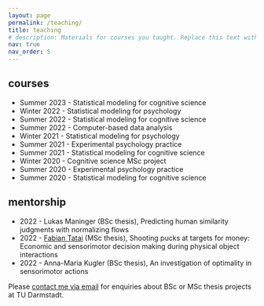 ```yaml
---
layout: page
permalink: /teaching/
title: teaching
# description: Materials for courses you taught. Replace this text with your description.
nav: true
nav_order: 5
---
```


## courses
- Summer 2023 - Statistical modeling for cognitive science
- Winter 2022 - Statistical modeling for psychology
- Summer 2022 - Statistical modeling for cognitive science
- Summer 2022 - Computer-based data analysis
- Winter 2021 - Statistical modeling for psychology
- Summer 2021 - Experimental psychology practice
- Summer 2021 - Statistical modeling for cognitive science
- Winter 2020 - Cognitive science MSc project
- Summer 2020 - Experimental psychology practice
- Summer 2020 - Statistical modeling for cognitive science

## mentorship
- 2022 - Lukas Maninger (BSc thesis), Predicting human similarity judgments with normalizing flows
- 2022 - [Fabian Tatai](https://scholar.google.com/citations?user=bc97h3EAAAAJ&hl=en&oi=ao) (MSc thesis), Shooting pucks at targets for money: Economic and sensorimotor decision making during physical object interactions
- 2022 - Anna-Maria Kugler (BSc thesis), An investigation of optimality in sensorimotor actions

Please [contact me via email](mailto:dominik.straub@tu-darmstadt.de) for enquiries about BSc or MSc thesis projects at TU Darmstadt.